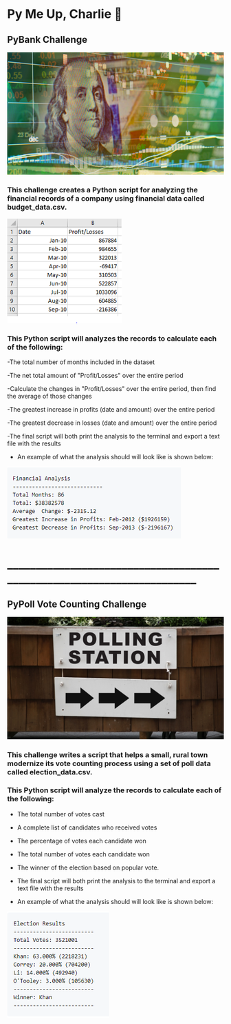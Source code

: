 # Py Me Up, Charlie :snake:

## PyBank Challenge

![](Images/revenue-per-lead.png)


### This challenge creates a Python script for analyzing the financial records of a company using financial data called budget_data.csv. 

![](Images/Budget_data.PNG)


### This Python script will analyzes the records to calculate each of the following:

  -The total number of months included in the dataset

  -The net total amount of "Profit/Losses" over the entire period

  -Calculate the changes in "Profit/Losses" over the entire period, then find the average of those changes

  -The greatest increase in profits (date and amount) over the entire period

  -The greatest decrease in losses (date and amount) over the entire period

  -The final script will both print the analysis to the terminal and export a text file with the results

  - An example of what the analysis should will look like is shown below:

![](Images/PyBank_Results.PNG)

# ______________________________________________________________________

## PyPoll Vote Counting Challenge
![](Images/Vote_counting.png)

### This challenge writes a script that helps a small, rural town modernize its vote counting process using a set of poll data called election_data.csv. 

### This Python script will analyze the records to calculate each of the following:

  - The total number of votes cast

  - A complete list of candidates who received votes

  - The percentage of votes each candidate won

  - The total number of votes each candidate won

  - The winner of the election based on popular vote.
 
  - The final script will both print the analysis to the terminal and export a text file with the results

  - An example of what the analysis should will look like is shown below:

![](Images/PyPoll_Results.PNG)
